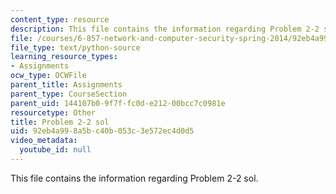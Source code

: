 ```yaml
---
content_type: resource
description: This file contains the information regarding Problem 2-2 sol.
file: /courses/6-857-network-and-computer-security-spring-2014/92eb4a998a5bc40b053c3e572ec4d0d5_Problem2-2_Sol.py
file_type: text/python-source
learning_resource_types:
- Assignments
ocw_type: OCWFile
parent_title: Assignments
parent_type: CourseSection
parent_uid: 144107b0-9f7f-fc0d-e212-00bcc7c0981e
resourcetype: Other
title: Problem 2-2 sol
uid: 92eb4a99-8a5b-c40b-053c-3e572ec4d0d5
video_metadata:
  youtube_id: null
---
```

This file contains the information regarding Problem 2-2 sol.

